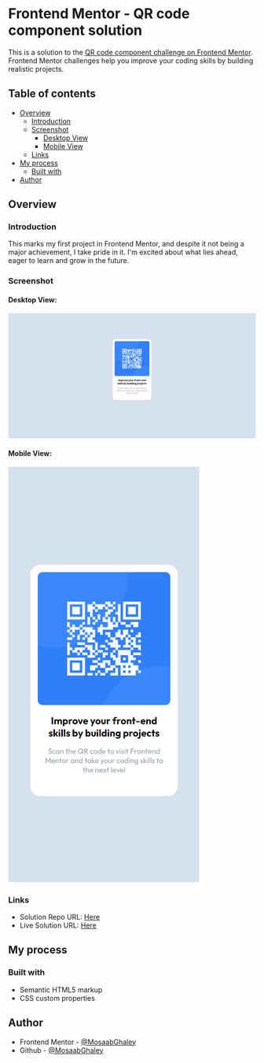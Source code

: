 # Frontend Mentor - QR code component solution

This is a solution to the [QR code component challenge on Frontend Mentor](https://www.frontendmentor.io/challenges/qr-code-component-iux_sIO_H). Frontend Mentor challenges help you improve your coding skills by building realistic projects. 

## Table of contents

- [Overview](#overview)
  - [Introduction](#introduction)
  - [Screenshot](#screenshot)
    - [Desktop View](#desktop-view)
    - [Mobile View](#mobile-view)
  - [Links](#links)
- [My process](#my-process)
  - [Built with](#built-with)
- [Author](#author)

## Overview

### Introduction

This marks my first project in Frontend Mentor, and despite it not being a major achievement, I take pride in it. I'm excited about what lies ahead, eager to learn and grow in the future.

### Screenshot

#### Desktop View:
![](./result-view/desktop-view.png)

#### Mobile View:
![](./result-view/mobile-view.png)

### Links

- Solution Repo URL: [Here](https://github.com/MosaabGhaley/QR_Code_Component)
- Live Solution URL: [Here](https://mosaabghaley.github.io/QR_Code_Component/)

## My process

### Built with

- Semantic HTML5 markup
- CSS custom properties

## Author

- Frontend Mentor - [@MosaabGhaley](https://www.frontendmentor.io/profile/MosaabGhaley)
- Github - [@MosaabGhaley](https://github.com/MosaabGhaley)


